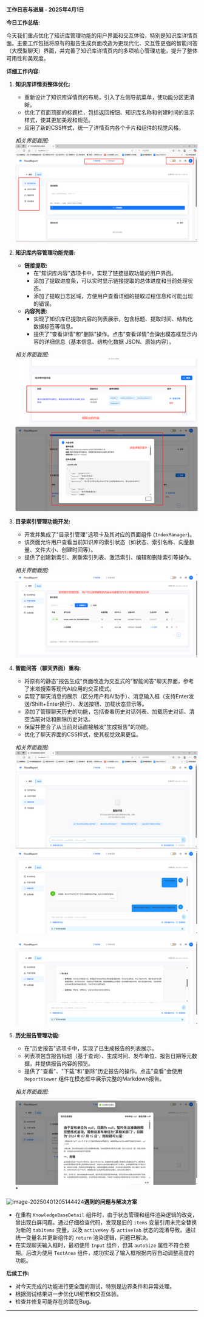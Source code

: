 **工作日志与进展 - 2025年4月1日**


**今日工作总结:**

今天我们重点优化了知识库管理功能的用户界面和交互体验，特别是知识库详情页面。主要工作包括将原有的报告生成页面改造为更现代化、交互性更强的智能问答（大模型聊天）界面，并完善了知识库详情页内的多项核心管理功能，提升了整体可用性和美观度。

**详细工作内容:**

1.  **知识库详情页整体优化:**
    
    *   重新设计了知识库详情页的布局，引入了左侧导航菜单，使功能分区更清晰。
    *   优化了页面顶部的标题栏，包括返回按钮、知识库名称和创建时间的显示样式，使其更加美观和规范。
    *   应用了新的CSS样式，统一了详情页内各个卡片和组件的视觉风格。
    
    *相关界面截图:*
    ![image-20250401204901983](https://raw.githubusercontent.com/HHU3637kr/picbed/main/images/image-20250401204901983.png)
    
2.  **知识库内容管理功能完善:**
    *   **链接提取:**
        *   在"知识库内容"选项卡中，实现了链接提取功能的用户界面。
        *   添加了提取进度条，可以实时显示链接提取的总体进度和当前处理状态。
        *   添加了提取日志区域，方便用户查看详细的提取过程信息和可能出现的错误。
    *   **内容列表:**
        *   实现了知识库已提取内容的列表展示，包含标题、提取时间、结构化数据标签等信息。
        *   提供了"查看详情"和"删除"操作。点击"查看详情"会弹出模态框显示内容的详细信息（基本信息、结构化数据 JSON、原始内容）。

    *相关界面截图:*
    ![image-20250401204925982](https://raw.githubusercontent.com/HHU3637kr/picbed/main/images/image-20250401204925982.png)
    ![image-20250401204953762](https://raw.githubusercontent.com/HHU3637kr/picbed/main/images/image-20250401204953762.png)

3.  **目录索引管理功能开发:**
    *   开发并集成了"目录引管理"选项卡及其对应的页面组件 (`IndexManager`)。
    *   该页面允许用户查看当前知识库的索引状态（如状态、索引名称、向量数量、文件大小、创建时间等）。
    *   提供了创建新索引、刷新索引列表、激活索引、编辑和删除索引等操作。

    *相关界面截图:*
    ![image-20250401205040258](https://raw.githubusercontent.com/HHU3637kr/picbed/main/images/image-20250401205040258.png)

4.  **智能问答（聊天界面）重构:**
    *   将原有的静态"报告生成"页面改造为交互式的"智能问答"聊天界面，参考了米塔搜索等现代AI应用的交互模式。
    *   实现了聊天消息的展示（区分用户和AI助手）、消息输入框（支持Enter发送/Shift+Enter换行）、发送按钮、加载状态显示等。
    *   添加了管理聊天历史的功能，包括查看历史对话列表、加载历史对话、清空当前对话和删除历史对话。
    *   保留并整合了从当前对话直接触发"生成报告"的功能。
    *   优化了聊天界面的CSS样式，使其视觉效果更佳。

    *相关界面截图:*
    ![image-20250401205054934](https://raw.githubusercontent.com/HHU3637kr/picbed/main/images/image-20250401205054934.png)
    ![68b26f526878ebdd5c0cb0c08a9b962](https://raw.githubusercontent.com/HHU3637kr/picbed/main/images/68b26f526878ebdd5c0cb0c08a9b962.png)

    ![d787722698587afc07d9fcfa75f1402](https://raw.githubusercontent.com/HHU3637kr/picbed/main/images/d787722698587afc07d9fcfa75f1402.png)
    
5.  **历史报告管理功能:**
    *   在"历史报告"选项卡中，实现了已生成报告的列表展示。
    *   列表项包含报告标题（基于查询）、生成时间、发布单位、报告日期等元数据，并提供报告内容的预览。
    *   提供了"查看"、"下载"和"删除"历史报告的操作。点击"查看"会使用 `ReportViewer` 组件在模态框中展示完整的Markdown报告。

    *相关界面截图:*
    
    ![image-20250401205200779](https://raw.githubusercontent.com/HHU3637kr/picbed/main/images/image-20250401205200779.png)*

![image-20250401205144424](C:\Users\86131\AppData\Roaming\Typora\typora-user-images\image-20250401205144424.png)**遇到的问题与解决方案**

*   在重构 `KnowledgeBaseDetail` 组件时，由于状态管理和组件渲染逻辑的改变，曾出现白屏问题。通过仔细检查代码，发现是旧的 `items` 变量引用未完全替换为新的 `tabItems` 变量，以及 `activeKey` 与 `activeTab` 状态的混淆导致。通过统一变量名并更新组件的 `return` 渲染逻辑，问题已解决。
*   在实现聊天输入框时，最初使用 `Input` 组件，但其 `autoSize` 属性不符合预期。后改为使用 `TextArea` 组件，成功实现了输入框根据内容自动调整高度的功能。

**后续工作:**

*   对今天完成的功能进行更全面的测试，特别是边界条件和异常处理。
*   根据测试结果进一步优化UI细节和交互体验。
*   检查并修复可能存在的潜在Bug。

---
